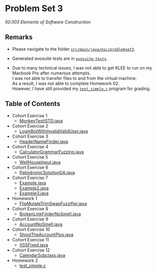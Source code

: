 # Problem Set 3

*50.003 Elements of Software Construction*

## Remarks

- Please navigate to the folder [`src/main/java/esc/problemset3`](https://github.com/han-keong/50003Pset3/tree/master/src/main/java/esc/problemset3).

- Generated evosuite tests are in [`evosuite-tests`](https://github.com/han-keong/50003Pset3/tree/master/evosuite-tests/esc/problemset3/question7).

- Due to many technical issues, I was not able to get KLEE to run on my Macbook Pro after numerous attempts.  
  I was not able to transfer files to and from the virtual machine.  
  As a result, I was not able to complete Homework 02.  
  However, I have still provided my [`test_simple.c`](https://github.com/han-keong/50003Pset3/blob/master/src/main/java/esc/problemset3/homework02/test_simple.c) program for grading. 

## Table of Contents

+ Cohort Exercise 1
  - [MonkeyTestISTD.java](https://github.com/han-keong/50003Pset3/tree/master/src/main/java/esc/problemset3/cohortexercise01/MonkeyTestISTD.java)
+ Cohort Exercise 2
  - [LoginBotWithInvalidValidUser.java](https://github.com/han-keong/50003Pset3/tree/master/src/main/java/esc/problemset3/cohortexercise02/LoginBotWithInvalidValidUser.java)
+ Cohort Exercise 3
  - [HeaderNameFinder.java](https://github.com/han-keong/50003Pset3/tree/master/src/main/java/esc/problemset3/cohortexercise03/HeaderNameFinder.java)
+ Cohort Exercise 4
  - [CalculatorGrammarFuzzing.java](https://github.com/han-keong/50003Pset3/tree/master/src/main/java/esc/problemset3/cohortexercise04/CalculatorGrammarFuzzing.java)
+ Cohort Exercise 5
  - [WellHouseInput.java](https://github.com/han-keong/50003Pset3/tree/master/src/main/java/esc/problemset3/cohortexercise05/WellHouseInput.java)
+ Cohort Exercise 6
  - [PalindromicSolutionGA.java](https://github.com/han-keong/50003Pset3/tree/master/src/main/java/esc/problemset3/cohortexercise06/palindromicsolution/PalindromicSolutionGA.java)
+ Cohort Exercise 7
  - [Example.java](https://github.com/han-keong/50003Pset3/tree/master/src/main/java/esc/problemset3/cohortexercise07/Example.java)
  - [Example2.java](https://github.com/han-keong/50003Pset3/tree/master/src/main/java/esc/problemset3/cohortexercise07/Example2.java)
  - [Example3.java](https://github.com/han-keong/50003Pset3/tree/master/src/main/java/esc/problemset3/cohortexercise07/Example3.java)
+ Homework 1
  - [FlipMutateTrimSwapFuzzifier.java](https://github.com/han-keong/50003Pset3/tree/master/src/main/java/esc/problemset3/homework01/examples/FlipMutateTrimSwapFuzzifier.java)
+ Cohort Exercise 8
  - [BrokenLinkFinderNoSmell.java](https://github.com/han-keong/50003Pset3/tree/master/src/main/java/esc/problemset3/cohortexercise08/BrokenLinkFinderNoSmell.java)
+ Cohort Exercise 9
  - [AccountNoSmell.java](https://github.com/han-keong/50003Pset3/tree/master/src/main/java/esc/problemset3/cohortexercise09/AccountNoSmell.java)
+ Cohort Exercise 10
  - [ShootTheAccountPlus.java](https://github.com/han-keong/50003Pset3/tree/master/src/main/java/esc/problemset3/cohortexercise10/ShootTheAccountPlus.java)
+ Cohort Exercise 11
  - [XSSFixed.java](https://github.com/han-keong/50003Pset3/tree/master/src/main/java/esc/problemset3/cohortexercise11/XSSFixed.java)
+ Cohort Exercise 12
  - [CalendarSubclass.java](https://github.com/han-keong/50003Pset3/tree/master/src/main/java/esc/problemset3/cohortexercise12/CalendarSubclass.java)
+ Homework 2
  - [test_simple.c](https://github.com/han-keong/50003Pset3/tree/master/src/main/java/esc/problemset3/homework02/test_simple.c)























